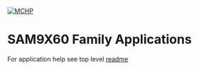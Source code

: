[![MCHP](https://www.microchip.com/ResourcePackages/Microchip/assets/dist/images/logo.png)](https://www.microchip.com)

# SAM9X60 Family Applications

For application help see top level [readme](../readme.md)
